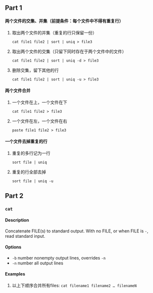 ## Part 1

#### 两个文件的交集、并集（前提条件：每个文件中不得有重复行）

1. 取出两个文件的并集（重复的行只保留一份）

    ```
    cat file1 file2 | sort | uniq > file3
    ```

2. 取出两个文件的交集（只留下同时存在于两个文件中的文件）

    ```
    cat file1 file2 | sort | uniq -d > file3
    ```

3. 删除交集，留下其他的行

    ```
    cat file1 file2 | sort | uniq -u > file3
    ```

#### 两个文件合并

1. 一个文件在上，一个文件在下

    ```
    cat file1 file2 > file3
    ```

2. 一个文件在左，一个文件在右

    ```
    paste file1 file2 > file3
    ```

#### 一个文件去掉重复的行

1. 重复的多行记为一行

    ```
    sort file | uniq
    ```

2. 重复的行全部去掉

    ```
    sort file | uniq -u
    ```

## Part 2

### `cat`

#### Description

Concatenate FILE(s) to standard output. With no FILE, or when FILE is `-`, read standard input.

#### Options

- `-b` number nonempty output lines, overrides `-n`
- `-n` number all output lines

#### Examples

1. 以上下顺序合并所有files: `cat filename1 filename2 … filenameN`

